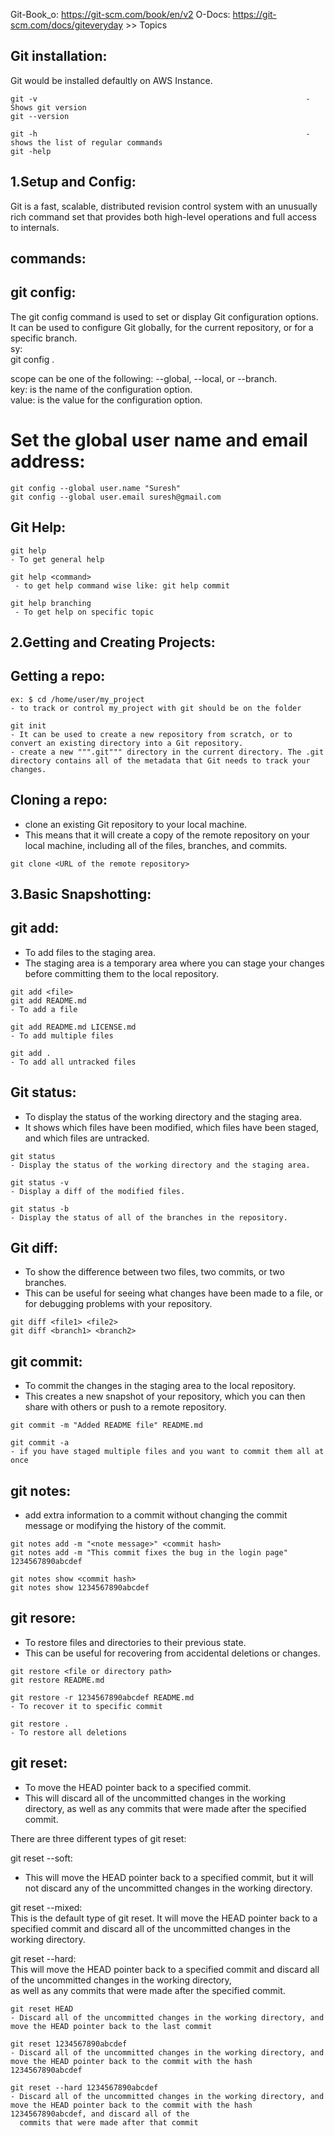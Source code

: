 Git-Book_o: https://git-scm.com/book/en/v2
O-Docs:  https://git-scm.com/docs/giteveryday  >> Topics  


Git installation: 
-----------------
Git would be installed defaultly on AWS Instance.
```
git -v                                                            - Shows git version  
git --version  

git -h                                                            - shows the list of regular commands  
git -help  
```
1.Setup and Config:  
----------------

Git is a fast, scalable, distributed revision control system with an unusually rich command set that provides both high-level operations and full access to internals.  

commands:  
----------

git config: 
---------
The git config command is used to set or display Git configuration options.   
It can be used to configure Git globally, for the current repository, or for a specific branch.   
sy:   
git config <scope>.<key> <value>  

scope can be one of the following: --global, --local, or --branch.  
key: is the name of the configuration option.  
value:  is the value for the configuration option.  

# Set the global user name and email address:  
```
git config --global user.name "Suresh"  
git config --global user.email suresh@gmail.com  
```
Git Help:  
-------
```
git help
- To get general help

git help <command>
 - to get help command wise like: git help commit

git help branching
 - To get help on specific topic
```

2.Getting and Creating Projects:  
---------------

Getting a repo:  
---------------
```
ex: $ cd /home/user/my_project
- to track or control my_project with git should be on the folder  

git init
- It can be used to create a new repository from scratch, or to convert an existing directory into a Git repository.
- create a new """.git""" directory in the current directory. The .git directory contains all of the metadata that Git needs to track your changes.    
```
Cloning a repo:     
----------------
- clone an existing Git repository to your local machine.  
- This means that it will create a copy of the remote repository on your local machine, including all of the files, branches, and commits.  
```
git clone <URL of the remote repository>  
```
3.Basic Snapshotting:
---------------------

git add:
----
- To add files to the staging area.      
- The staging area is a temporary area where you can stage your changes before committing them to the local repository.  
```
git add <file>  
git add README.md
- To add a file

git add README.md LICENSE.md
- To add multiple files

git add .
- To add all untracked files
```
Git status:  
---------
- To display the status of the working directory and the staging area.
- It shows which files have been modified, which files have been staged, and which files are untracked.
```
git status  
- Display the status of the working directory and the staging area.  

git status -v   
- Display a diff of the modified files.  

git status -b   
- Display the status of all of the branches in the repository. 
```
Git diff:  
----------
- To show the difference between two files, two commits, or two branches.
- This can be useful for seeing what changes have been made to a file, or for debugging problems with your repository.
```
git diff <file1> <file2>
git diff <branch1> <branch2>

```

git commit:
-----
- To commit the changes in the staging area to the local repository.
- This creates a new snapshot of your repository, which you can then share with others or push to a remote repository.

```
git commit -m "Added README file" README.md

git commit -a
- if you have staged multiple files and you want to commit them all at once
```
git notes:  
-----------
- add extra information to a commit without changing the commit message or modifying the history of the commit.  
```
git notes add -m "<note message>" <commit hash>
git notes add -m "This commit fixes the bug in the login page" 1234567890abcdef

git notes show <commit hash>  
git notes show 1234567890abcdef
```
git resore:  
-----------
- To restore files and directories to their previous state.
- This can be useful for recovering from accidental deletions or changes.
```
git restore <file or directory path>
git restore README.md

git restore -r 1234567890abcdef README.md
- To recover it to specific commit

git restore .
- To restore all deletions
```
git reset:  
-----------
- To move the HEAD pointer back to a specified commit.    
- This will discard all of the uncommitted changes in the working directory, as well as any commits that were made after the specified commit.
  
There are three different types of git reset:   

git reset --soft:   
- This will move the HEAD pointer back to a specified commit, but it will not discard any of the uncommitted changes in the working directory.
  
git reset --mixed:   
This is the default type of git reset. It will move the HEAD pointer back to a specified commit and discard all of the uncommitted changes in the working directory.  

git reset --hard:   
This will move the HEAD pointer back to a specified commit and discard all of the uncommitted changes in the working directory,   
as well as any commits that were made after the specified commit.  
```
git reset HEAD  
- Discard all of the uncommitted changes in the working directory, and move the HEAD pointer back to the last commit

git reset 1234567890abcdef   
- Discard all of the uncommitted changes in the working directory, and move the HEAD pointer back to the commit with the hash 1234567890abcdef  

git reset --hard 1234567890abcdef
- Discard all of the uncommitted changes in the working directory, and move the HEAD pointer back to the commit with the hash 1234567890abcdef, and discard all of the   
  commits that were made after that commit  
